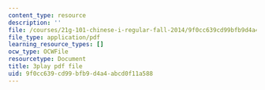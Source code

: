 ```yaml
---
content_type: resource
description: ''
file: /courses/21g-101-chinese-i-regular-fall-2014/9f0cc639cd99bfb9d4a4abcd0f11a588_uskl5IFNM64.pdf
file_type: application/pdf
learning_resource_types: []
ocw_type: OCWFile
resourcetype: Document
title: 3play pdf file
uid: 9f0cc639-cd99-bfb9-d4a4-abcd0f11a588
---
```

